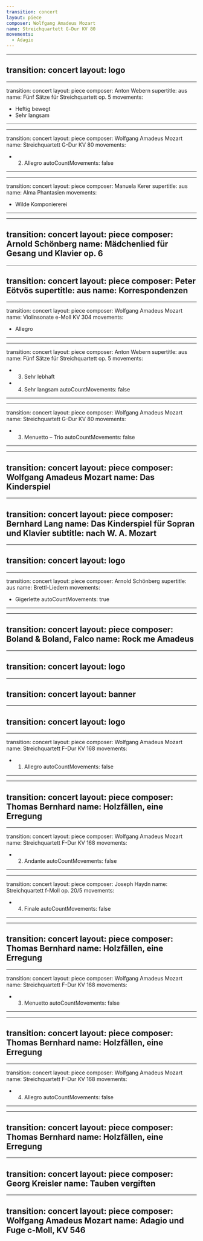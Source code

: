 ```yaml
---
transition: concert
layout: piece
composer: Wolfgang Amadeus Mozart
name: Streichquartett G-Dur KV 80
movements:
  - Adagio
---
```

---
transition: concert
layout: logo
---
---
transition: concert
layout: piece
composer: Anton Webern
supertitle: aus
name: Fünf Sätze für Streichquartett op. 5
movements:
  - Heftig bewegt
  - Sehr langsam
---
---
transition: concert
layout: piece
composer: Wolfgang Amadeus Mozart
name: Streichquartett G-Dur KV 80
movements:
  - 2. Allegro
autoCountMovements: false
---
---
transition: concert
layout: piece
composer: Manuela Kerer
supertitle: aus
name: Alma Phantasien
movements:
  - Wilde Komponiererei
---
---
transition: concert
layout: piece
composer: Arnold Schönberg
name: Mädchenlied für Gesang und Klavier op. 6
---
---
transition: concert
layout: piece
composer: Peter Eötvös
supertitle: aus
name: Korrespondenzen
---
---
transition: concert
layout: piece
composer: Wolfgang Amadeus Mozart
name: Violinsonate e-Moll KV 304
movements:
  - Allegro
---
---
transition: concert
layout: piece
composer: Anton Webern
supertitle: aus
name: Fünf Sätze für Streichquartett op. 5
movements:
  - 3. Sehr lebhaft
  - 4. Sehr langsam
autoCountMovements: false
---
---
transition: concert
layout: piece
composer: Wolfgang Amadeus Mozart
name: Streichquartett G-Dur KV 80
movements:
  - 3. Menuetto – Trio
autoCountMovements: false
---
---
transition: concert
layout: piece
composer: Wolfgang Amadeus Mozart
name: Das Kinderspiel
---
---
transition: concert
layout: piece
composer: Bernhard Lang
name: Das Kinderspiel für Sopran und Klavier
subtitle: nach W. A. Mozart
---
---
transition: concert
layout: logo
---
---
transition: concert
layout: piece
composer: Arnold Schönberg
supertitle: aus
name: Brettl-Liedern
movements:
  - Gigerlette
autoCountMovements: true
---
---
transition: concert
layout: piece
composer: Boland & Boland, Falco
name: Rock me Amadeus
---
---
transition: concert
layout: logo
---
---
transition: concert
layout: banner
---
---
transition: concert
layout: logo
---
---
transition: concert
layout: piece
composer: Wolfgang Amadeus Mozart
name: Streichquartett F-Dur KV 168
movements:
  - 1. Allegro
autoCountMovements: false
---
---
transition: concert
layout: piece
composer: Thomas Bernhard
name: Holzfällen, eine Erregung
---
---
transition: concert
layout: piece
composer: Wolfgang Amadeus Mozart
name: Streichquartett F-Dur KV 168
movements:
  - 2. Andante
autoCountMovements: false
---
---
transition: concert
layout: piece
composer: Joseph Haydn
name: Streichquartett f-Moll op. 20/5
movements:
  - 4. Finale
autoCountMovements: false
---
---
transition: concert
layout: piece
composer: Thomas Bernhard
name: Holzfällen, eine Erregung
---
---
transition: concert
layout: piece
composer: Wolfgang Amadeus Mozart
name: Streichquartett F-Dur KV 168
movements:
  - 3. Menuetto
autoCountMovements: false
---
---
transition: concert
layout: piece
composer: Thomas Bernhard
name: Holzfällen, eine Erregung
---
---
transition: concert
layout: piece
composer: Wolfgang Amadeus Mozart
name: Streichquartett F-Dur KV 168
movements:
  - 4. Allegro
autoCountMovements: false
---
---
transition: concert
layout: piece
composer: Thomas Bernhard
name: Holzfällen, eine Erregung
---
---
transition: concert
layout: piece
composer: Georg Kreisler
name: Tauben vergiften
---
---
transition: concert
layout: piece
composer: Wolfgang Amadeus Mozart
name: Adagio und Fuge c-Moll, KV 546
---